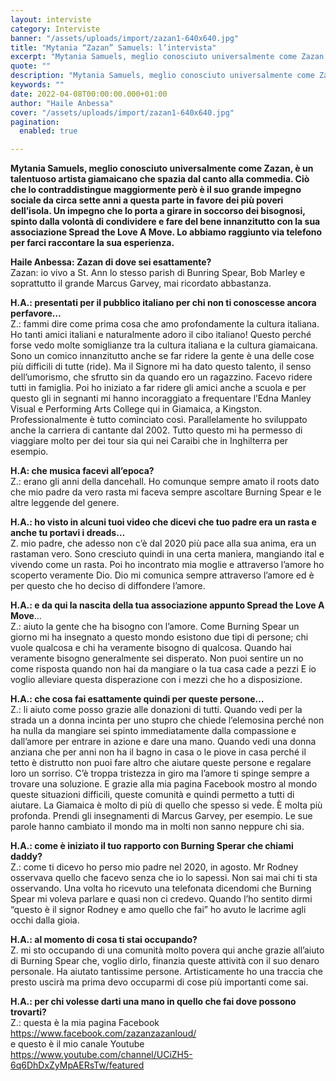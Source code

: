 ```yaml
---
layout: interviste
category: Interviste
banner: "/assets/uploads/import/zazan1-640x640.jpg"
title: "Mytania “Zazan” Samuels: l’intervista"
excerpt: "Mytania Samuels, meglio conosciuto universalmente come Zazan, è un talentuoso artista giamaicano che spazia dal canto alla commedia. Ciò che lo contraddistingue maggiormente però è il suo grande impegno sociale da circa sette anni a questa parte in favore dei più poveri dell’isola. Un impegno che lo porta a girare in soccorso dei bisognosi, spinto…"
quote: ""
description: "Mytania Samuels, meglio conosciuto universalmente come Zazan, è un talentuoso artista giamaicano che spazia dal canto alla commedia. Ciò che lo contraddistingue maggiormente però è il suo grande impegno sociale da circa sette anni a questa parte in favore dei più poveri dell’isola. Un impegno che lo porta a girare in soccorso dei bisognosi, spinto…"
keywords: ""
date: 2022-04-08T00:00:00.000+01:00
author: "Haile Anbessa"
cover: "/assets/uploads/import/zazan1-640x640.jpg"
pagination:
  enabled: true

---
```


**Mytania Samuels, meglio conosciuto universalmente come Zazan, è un talentuoso artista giamaicano che spazia dal canto alla commedia. Ciò che lo contraddistingue maggiormente però è il suo grande impegno sociale da circa sette anni a questa parte in favore dei più poveri dell’isola. Un impegno che lo porta a girare in soccorso dei bisognosi, spinto dalla volontà di condividere e fare del bene innanzitutto con la sua associazione Spread the Love A Move. Lo abbiamo raggiunto via telefono per farci raccontare la sua esperienza.**

**Haile Anbessa: Zazan di dove sei esattamente?**  
Zazan: io vivo a St. Ann lo stesso parish di Bunring Spear, Bob Marley e soprattutto il grande Marcus Garvey, mai ricordato abbastanza.

**H.A.: presentati per il pubblico italiano per chi non ti conoscesse ancora perfavore…**  
Z.: fammi dire come prima cosa che amo profondamente la cultura italiana. Ho tanti amici italiani e naturalmente adoro il cibo italiano! Questo perché forse vedo molte somiglianze tra la cultura italiana e la cultura giamaicana. Sono un comico innanzitutto anche se far ridere la gente è una delle cose più difficili di tutte (ride). Ma il Signore mi ha dato questo talento, il senso dell’umorismo, che sfrutto sin da quando ero un ragazzino. Facevo ridere tutti in famiglia. Poi ho iniziato a far ridere gli amici anche a scuola e per questo gli in segnanti mi hanno incoraggiato a frequentare l’Edna Manley Visual e Performing Arts College qui in Giamaica, a Kingston. Professionalmente è tutto cominciato così. Parallelamente ho sviluppato anche la carriera di cantante dal 2002\. Tutto questo mi ha permesso di viaggiare molto per dei tour sia qui nei Caraibi che in Inghilterra per esempio.

**H.A: che musica facevi all’epoca?**  
Z.: erano gli anni della dancehall. Ho comunque sempre amato il roots dato che mio padre da vero rasta mi faceva sempre ascoltare Burning Spear e le altre leggende del genere.

**H.A.: ho visto in alcuni tuoi video che dicevi che tuo padre era un rasta e anche tu portavi i dreads…**  
Z. mio padre, che adesso non c’è dal 2020 più pace alla sua anima, era un rastaman vero. Sono cresciuto quindi in una certa maniera, mangiando ital e vivendo come un rasta. Poi ho incontrato mia moglie e attraverso l’amore ho scoperto veramente Dio. Dio mi comunica sempre attraverso l’amore ed è per questo che ho deciso di diffondere l’amore.

**H.A.: e da qui la nascita della tua associazione appunto Spread the Love A Move**…  
Z.: aiuto la gente che ha bisogno con l’amore. Come Burning Spear un giorno mi ha insegnato a questo mondo esistono due tipi di persone; chi vuole qualcosa e chi ha veramente bisogno di qualcosa. Quando hai veramente bisogno generalmente sei disperato. Non puoi sentire un no come risposta quando non hai da mangiare o la tua casa cade a pezzi E io voglio alleviare questa disperazione con i mezzi che ho a disposizione.

**H.A.: che cosa fai esattamente quindi per queste persone…**  
Z.: li aiuto come posso grazie alle donazioni di tutti. Quando vedi per la strada un a donna incinta per uno stupro che chiede l’elemosina perché non ha nulla da mangiare sei spinto immediatamente dalla compassione e dall’amore per entrare in azione e dare una mano. Quando vedi una donna anziana che per anni non ha il bagno in casa o le piove in casa perché il tetto è distrutto non puoi fare altro che aiutare queste persone e regalare loro un sorriso. C’è troppa tristezza in giro ma l’amore ti spinge sempre a trovare una soluzione. E grazie alla mia pagina Facebook mostro al mondo queste situazioni difficili, queste comunità e quindi permetto a tutti di aiutare. La Giamaica è molto di più di quello che spesso si vede. È molta più profonda. Prendi gli insegnamenti di Marcus Garvey, per esempio. Le sue parole hanno cambiato il mondo ma in molti non sanno neppure chi sia.

**H.A.: come è iniziato il tuo rapporto con Burning Sperar che chiami daddy?**  
Z.: come ti dicevo ho perso mio padre nel 2020, in agosto. Mr Rodney osservava quello che facevo senza che io lo sapessi. Non sai mai chi ti sta osservando. Una volta ho ricevuto una telefonata dicendomi che Burning Spear mi voleva parlare e quasi non ci credevo. Quando l’ho sentito dirmi “questo è il signor Rodney e amo quello che fai” ho avuto le lacrime agli occhi dalla gioia.

**H.A.: al momento di cosa ti stai occupando?**  
Z. mi sto occupando di una comunità molto povera qui anche grazie all’aiuto di Burning Spear che, voglio dirlo, finanzia queste attività con il suo denaro personale. Ha aiutato tantissime persone. Artisticamente ho una traccia che presto uscirà ma prima devo occuparmi di cose più importanti come sai.

**H.A.: per chi volesse darti una mano in quello che fai dove possono trovarti?**  
Z.: questa è la mia pagina Facebook <https://www.facebook.com/zazanzazanloud/>  
e questo è il mio canale Youtube [https://www.youtube.com/channel/UCiZH5-6q6DhDxZyMpAERsTw/featured ](https://www.youtube.com/channel/UCiZH5-6q6DhDxZyMpAERsTw/featured)